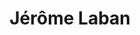 ---
avatar: /images/people/jlaban.jpg
avatar_small: /images/people/jlaban_small.jpg
bio: .NET architect at nventive on Windows, Xamarin[iOS|Android|MacOS], WebAssembly
  / Uno Platform
gplus: null
homepage: http://platform.uno
instagram: null
linkedin: null
title: Jérôme Laban
twitter: https://twitter.com/jlaban
type: guest
username: jlaban
youtube: null
---